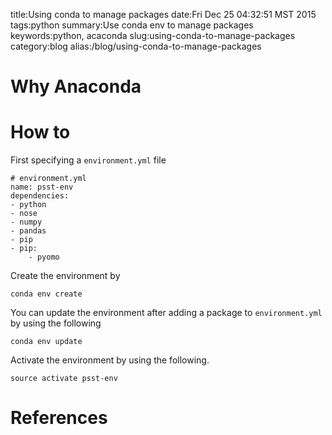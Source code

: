 title:Using conda to manage packages
date:Fri Dec 25 04:32:51 MST 2015
tags:python
summary:Use conda env to manage packages
keywords:python, acaconda
slug:using-conda-to-manage-packages
category:blog 
alias:/blog/using-conda-to-manage-packages

# Why Anaconda

# How to

First specifying a `environment.yml` file

    # environment.yml
    name: psst-env
    dependencies:
    - python
    - nose
    - numpy
    - pandas
    - pip
    - pip:
        - pyomo

Create the environment by 

    conda env create

You can update the environment after adding a package to `environment.yml` by using the following

    conda env update

Activate the environment by using the following.

    source activate psst-env 

# References

